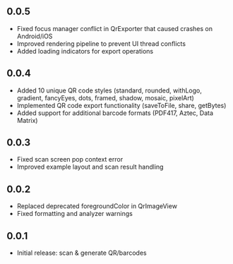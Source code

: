 ## 0.0.5

- Fixed focus manager conflict in QrExporter that caused crashes on Android/iOS
- Improved rendering pipeline to prevent UI thread conflicts
- Added loading indicators for export operations

## 0.0.4

- Added 10 unique QR code styles (standard, rounded, withLogo, gradient, fancyEyes, dots, framed, shadow, mosaic, pixelArt)
- Implemented QR code export functionality (saveToFile, share, getBytes)
- Added support for additional barcode formats (PDF417, Aztec, Data Matrix)

## 0.0.3

- Fixed scan screen pop context error
- Improved example layout and scan result handling

## 0.0.2

- Replaced deprecated foregroundColor in QrImageView
- Fixed formatting and analyzer warnings

## 0.0.1

- Initial release: scan & generate QR/barcodes

